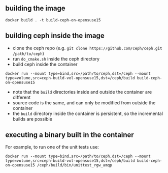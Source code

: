 ## building the image
```
docker build . -t build-ceph-on-opensuse15
```

## building ceph inside the image
- clone the ceph repo (e.g. ``git clone https://github.com/ceph/ceph.git /path/to/ceph``)
- run ``do_cmake.sh`` inside the ceph directory
- build ceph inside the container
```
docker run --mount type=bind,src=/path/to/ceph,dst=/ceph --mount type=volume,src=ceph-build-vol-opensuse15,dst=/ceph/build build-ceph-on-opensuse15
```
- note that the ``build`` directories inside and outside the container are different
- source code is the same, and can only be modified from outside the container
- the ``build`` directory inside the container is persistent, so the incremental builds are possible

## executing a binary built in the container
For example, to run one of the unit tests use:
```
docker run --mount type=bind,src=/path/to/ceph,dst=/ceph --mount type=volume,src=ceph-build-vol-opensuse15,dst=/ceph/build build-ceph-on-opensuse15 /ceph/build/bin/unittest_rgw_amqp
```

